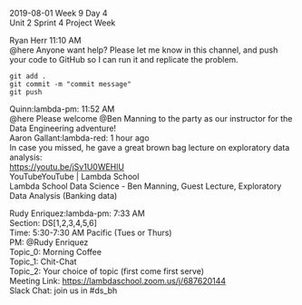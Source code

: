 
2019-08-01 Week 9 Day 4    
Unit 2 Sprint 4 
Project Week   


Ryan Herr 11:10 AM  
@here Anyone want help? Please let me know in this channel, and push your code to GitHub so I can run it and replicate the problem.  
```
git add .
git commit -m "commit message"
git push
```

Quinn:lambda-pm: 11:52 AM  
@here Please welcome @Ben Manning to the party as our instructor for the Data Engineering adventure!  
Aaron Gallant:lambda-red:  1 hour ago  
In case you missed, he gave a great brown bag lecture on exploratory data analysis:   
https://youtu.be/jSv1U0WEHlU  
YouTubeYouTube | Lambda School  
Lambda School Data Science - Ben Manning, Guest Lecture, Exploratory Data Analysis 
(Banking data)  

Rudy Enriquez:lambda-pm: 7:33 AM  
Section: DS[1,2,3,4,5,6]  
Time: 5:30-7:30 AM Pacific (Tues or Thurs)  
PM: @Rudy Enriquez  
Topic_0: Morning Coffee  
Topic_1: Chit-Chat  
Topic_2: Your choice of topic (first come first serve)  
Meeting Link: https://lambdaschool.zoom.us/j/687620144  
Slack Chat: join us in #ds_bh  
